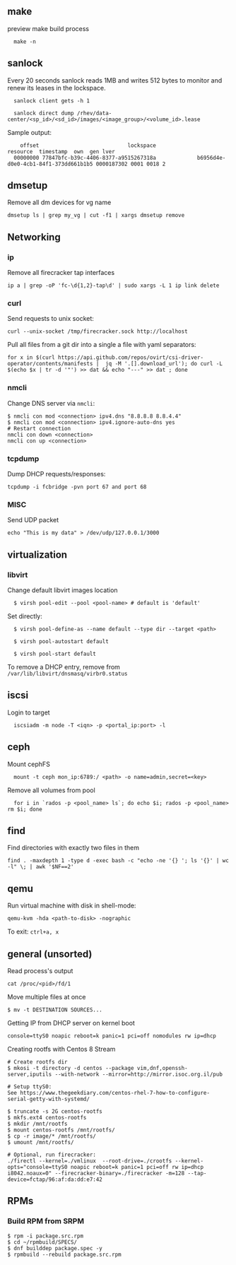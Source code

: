 ## make
preview make build process
```
  make -n
```

## sanlock
Every 20 seconds sanlock reads 1MB and writes 512 bytes to monitor and renew its leases in the lockspace.
```
  sanlock client gets -h 1
```

```
  sanlock direct dump /rhev/data-center/<sp_id>/<sd_id>/images/<image_group>/<volume_id>.lease
```
Sample output:
```
    offset                            lockspace                                         resource  timestamp  own  gen lver
  00000000 77847bfc-b39c-4406-8377-a9515267318a             b6956d4e-d0e0-4cb1-84f1-373dd661b1b5 0000187302 0001 0018 2
```
## dmsetup
Remove all dm devices for vg name
```
dmsetup ls | grep my_vg | cut -f1 | xargs dmsetup remove
```

## Networking

### ip
Remove all firecracker tap interfaces
```
ip a | grep -oP 'fc-\d{1,2}-tap\d' | sudo xargs -L 1 ip link delete
```

### curl
Send requests to unix socket:
```
curl --unix-socket /tmp/firecracker.sock http://localhost
```

Pull all files from a git dir into a single a file with yaml separators:
```
for x in $(curl https://api.github.com/repos/ovirt/csi-driver-operator/contents/manifests |  jq -M '.[].download_url'); do curl -L $(echo $x | tr -d '"') >> dat && echo "---" >> dat ; done
```

### nmcli

Change DNS server via `nmcli`:
```shell
$ nmcli con mod <connection> ipv4.dns "8.8.8.8 8.8.4.4"
$ nmcli con mod <connection> ipv4.ignore-auto-dns yes
# Restart connection
nmcli con down <connection>
nmcli con up <connection>
```

### tcpdump

Dump DHCP requests/responses:
```shell
tcpdump -i fcbridge -pvn port 67 and port 68
```

### MISC

Send UDP packet
```shell
echo "This is my data" > /dev/udp/127.0.0.1/3000
```

## virtualization
### libvirt
Change default libvirt images location
```
  $ virsh pool-edit --pool <pool-name> # default is 'default'
```
Set directly:
```
  $ virsh pool-define-as --name default --type dir --target <path>
```

```
  $ virsh pool-autostart default
```

```
  $ virsh pool-start default
```

To remove a DHCP entry, remove from `/var/lib/libvirt/dnsmasq/virbr0.status`


## iscsi
Login to target
```
  iscsiadm -m node -T <iqn> -p <portal_ip:port> -l
```

## ceph
Mount cephFS
```
  mount -t ceph mon_ip:6789:/ <path> -o name=admin,secret=<key>
```

Remove all volumes from pool
```
  for i in `rados -p <pool_name> ls`; do echo $i; rados -p <pool_name> rm $i; done
```


## find
Find directories with exactly two files in them
```
find . -maxdepth 1 -type d -exec bash -c "echo -ne '{} '; ls '{}' | wc -l" \; | awk '$NF==2'
```

## qemu

Run virtual machine with disk in shell-mode:
```
qemu-kvm -hda <path-to-disk> -nographic
```
To exit: `ctrl+a, x`


## general (unsorted)
Read process's output
```
cat /proc/<pid>/fd/1
```

Move multiple files at once
```shell
$ mv -t DESTINATION SOURCES...
```

Getting IP from DHCP server on kernel boot
```
console=ttyS0 noapic reboot=k panic=1 pci=off nomodules rw ip=dhcp
```

Creating rootfs with Centos 8 Stream
```
# Create rootfs dir
$ mkosi -t directory -d centos --package vim,dnf,openssh-server,iputils --with-network --mirror=http://mirror.isoc.org.il/pub

# Setup ttyS0:
See https://www.thegeekdiary.com/centos-rhel-7-how-to-configure-serial-getty-with-systemd/

$ truncate -s 2G centos-rootfs
$ mkfs.ext4 centos-rootfs
$ mkdir /mnt/rootfs
$ mount centos-rootfs /mnt/rootfs/
$ cp -r image/* /mnt/rootfs/
$ umount /mnt/rootfs/

# Optional, run firecracker:
./firectl --kernel=./vmlinux  --root-drive=./crootfs --kernel-opts="console=ttyS0 noapic reboot=k panic=1 pci=off rw ip=dhcp i8042.noaux=0" --firecracker-binary=./firecracker -m=128 --tap-device=fctap/96:af:da:dd:e7:42
```

## RPMs

### Build RPM from SRPM

```shell
$ rpm -i package.src.rpm
$ cd ~/rpmbuild/SPECS/
$ dnf builddep package.spec -y
$ rpmbuild --rebuild package.src.rpm
```
